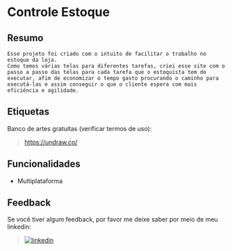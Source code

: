 # Controle Estoque

## Resumo

    Esse projeto foi criado com o intuito de facilitar o trabalho no estoque da loja.
    Como temos várias telas para diferentes tarefas, criei esse site com o passo a passo das telas para cada tarefa que o estoquista tem de executar, afim de economizar o tempo gasto procurando o caminho para executá-las e assim conseguir o que o cliente espera com mais eficiência e agilidade.
    
## Etiquetas

Banco de artes gratuitas (verificar termos de uso):

>https://undraw.co/


## Funcionalidades

- Multiplataforma

## Feedback

Se você tiver algum feedback, por favor me deixe saber por meio de meu linkedin:

> [![linkedin](https://img.shields.io/badge/linkedin-0A66C2?style=for-the-badge&logo=linkedin&logoColor=white)](https://www.linkedin.com/in/dieison-pablo-a66a02178/)


